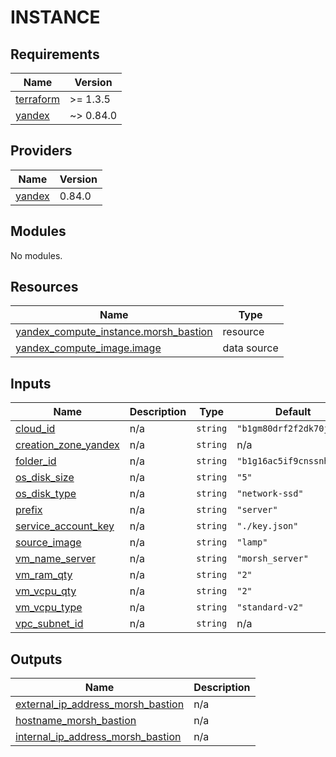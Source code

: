 # INSTANCE

<!-- BEGINNING OF PRE-COMMIT-TERRAFORM DOCS HOOK -->
## Requirements

| Name | Version |
|------|---------|
| <a name="requirement_terraform"></a> [terraform](#requirement\_terraform) | >= 1.3.5 |
| <a name="requirement_yandex"></a> [yandex](#requirement\_yandex) | ~> 0.84.0 |

## Providers

| Name | Version |
|------|---------|
| <a name="provider_yandex"></a> [yandex](#provider\_yandex) | 0.84.0 |

## Modules

No modules.

## Resources

| Name | Type |
|------|------|
| [yandex_compute_instance.morsh_bastion](https://registry.terraform.io/providers/yandex-cloud/yandex/latest/docs/resources/compute_instance) | resource |
| [yandex_compute_image.image](https://registry.terraform.io/providers/yandex-cloud/yandex/latest/docs/data-sources/compute_image) | data source |

## Inputs

| Name | Description | Type | Default | Required |
|------|-------------|------|---------|:--------:|
| <a name="input_cloud_id"></a> [cloud\_id](#input\_cloud\_id) | n/a | `string` | `"b1gm80drf2f2dk70jc3f"` | no |
| <a name="input_creation_zone_yandex"></a> [creation\_zone\_yandex](#input\_creation\_zone\_yandex) | n/a | `string` | n/a | yes |
| <a name="input_folder_id"></a> [folder\_id](#input\_folder\_id) | n/a | `string` | `"b1g16ac5if9cnssnhfip"` | no |
| <a name="input_os_disk_size"></a> [os\_disk\_size](#input\_os\_disk\_size) | n/a | `string` | `"5"` | no |
| <a name="input_os_disk_type"></a> [os\_disk\_type](#input\_os\_disk\_type) | n/a | `string` | `"network-ssd"` | no |
| <a name="input_prefix"></a> [prefix](#input\_prefix) | n/a | `string` | `"server"` | no |
| <a name="input_service_account_key"></a> [service\_account\_key](#input\_service\_account\_key) | n/a | `string` | `"./key.json"` | no |
| <a name="input_source_image"></a> [source\_image](#input\_source\_image) | n/a | `string` | `"lamp"` | no |
| <a name="input_vm_name_server"></a> [vm\_name\_server](#input\_vm\_name\_server) | n/a | `string` | `"morsh_server"` | no |
| <a name="input_vm_ram_qty"></a> [vm\_ram\_qty](#input\_vm\_ram\_qty) | n/a | `string` | `"2"` | no |
| <a name="input_vm_vcpu_qty"></a> [vm\_vcpu\_qty](#input\_vm\_vcpu\_qty) | n/a | `string` | `"2"` | no |
| <a name="input_vm_vcpu_type"></a> [vm\_vcpu\_type](#input\_vm\_vcpu\_type) | n/a | `string` | `"standard-v2"` | no |
| <a name="input_vpc_subnet_id"></a> [vpc\_subnet\_id](#input\_vpc\_subnet\_id) | n/a | `string` | n/a | yes |

## Outputs

| Name | Description |
|------|-------------|
| <a name="output_external_ip_address_morsh_bastion"></a> [external\_ip\_address\_morsh\_bastion](#output\_external\_ip\_address\_morsh\_bastion) | n/a |
| <a name="output_hostname_morsh_bastion"></a> [hostname\_morsh\_bastion](#output\_hostname\_morsh\_bastion) | n/a |
| <a name="output_internal_ip_address_morsh_bastion"></a> [internal\_ip\_address\_morsh\_bastion](#output\_internal\_ip\_address\_morsh\_bastion) | n/a |
<!-- END OF PRE-COMMIT-TERRAFORM DOCS HOOK -->
